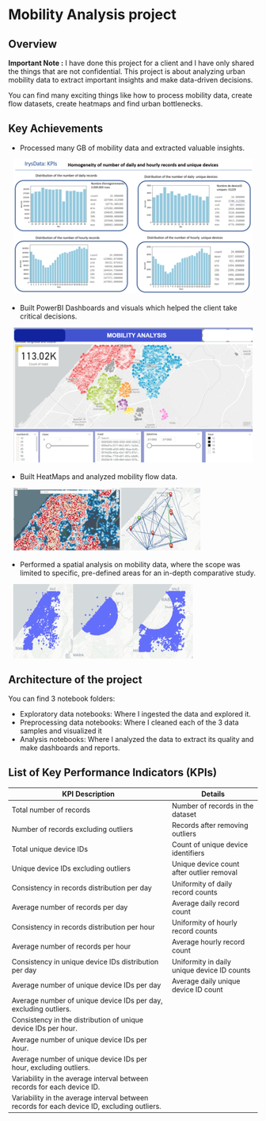 # Mobility Analysis project

## Overview
**Important Note :** I have done this project for a client and I have only shared the things that are not confidential.
This project is about analyzing urban mobility data to extract important insights and make data-driven decisions.

You can find many exciting things like how to process mobility data, create flow datasets, create heatmaps and find urban bottlenecks.

## Key Achievements

- Processed many GB of mobility data and extracted valuable insights.

<div style="display: flex;margin:10px;margin-bottom:20px">
  <img src="images/example-data-analysis.png" alt="data analysis" style="width: 100%"/>
</div>

- Built PowerBI Dashboards and visuals which helped the client take critical decisions.
<div style="display: flex;margin:10px;margin-bottom:20px">
  <img src="images/PowerBi-dashboard.png" alt="data analysis" style="width: 100%"/>
</div>

- Built HeatMaps and analyzed mobility flow data.
<div style="display: flex;margin:10px;margin-bottom:20px">
  <img src="images/heatmap.jpg" alt="heatmap" style="width: 45%"/>
  <img src="images/mobility-flow.jpg" alt="Mobility Flow" style="width: 33%;"/>
</div>

- Performed a spatial analysis on mobility data, where the scope was limited to specific, pre-defined areas for an in-depth comparative study.
<div style="display: flex;margin:10px;margin-bottom:20px">
  <img src="images/all-rabat.png" alt="heatmap" style="width: 25%"/>
  <img src="images/inside-perimeter.png" alt="Mobility Flow" style="width: 25%;"/>
  <img src="images/outside-perimeter.png" alt="Mobility Flow" style="width: 25%;"/>
</div>

## Architecture of the project
You can find 3 notebook folders: 
- Exploratory data notebooks: Where I ingested the data and explored it.
- Preprocessing data notebooks: Where I cleaned each of the 3 data samples and visualized it
- Analysis notebooks: Where I analyzed the data to extract its quality and make dashboards and reports.

## List of Key Performance Indicators (KPIs)

| KPI Description                                    | Details                                              |
| -------------------------------------------------- | ---------------------------------------------------- |
| Total number of records                            | Number of records in the dataset                     |
| Number of records excluding outliers               | Records after removing outliers                      |
| Total unique device IDs                            | Count of unique device identifiers                   |
| Unique device IDs excluding outliers               | Unique device count after outlier removal            |
| Consistency in records distribution per day        | Uniformity of daily record counts                    |
| Average number of records per day                  | Average daily record count                           |
| Consistency in records distribution per hour       | Uniformity of hourly record counts                   |
| Average number of records per hour                 | Average hourly record count                          |
| Consistency in unique device IDs distribution per day | Uniformity in daily unique device ID counts         |
| Average number of unique device IDs per day        | Average daily unique device ID count                 |
|Average number of unique device IDs per day, excluding outliers.|        |
|Consistency in the distribution of unique device IDs per hour.|        |
|Average number of unique device IDs per hour.|        |
|Average number of unique device IDs per hour, excluding outliers.|        |
|Variability in the average interval between records for each device ID.|        |
|Variability in the average interval between records for each device ID, excluding outliers.|        |
